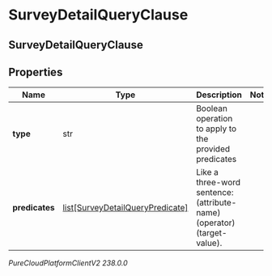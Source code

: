 # SurveyDetailQueryClause

## SurveyDetailQueryClause

## Properties

|Name | Type | Description | Notes|
|------------ | ------------- | ------------- | -------------|
| **type** | str | Boolean operation to apply to the provided predicates | |
| **predicates** | [list[SurveyDetailQueryPredicate]](SurveyDetailQueryPredicate) | Like a three-word sentence: (attribute-name) (operator) (target-value). | |



_PureCloudPlatformClientV2 238.0.0_

